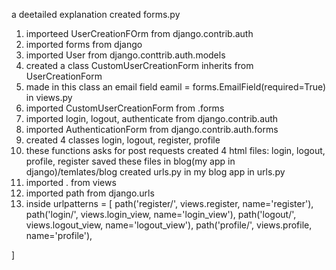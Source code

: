 a deetailed explanation 
created forms.py
1. importeed UserCreationFOrm from django.contrib.auth
2. imported forms from django 
3. imported User from django.conttrib.auth.models
4. created a class CustomUserCreationForm inherits from UserCreationForm
5. made in this class an email field eamil = forms.EmailField(required=True)
in views.py
1. imported CustomUserCreationForm from .forms
2. imported login, logout, authenticate from django.contrib.auth
3. imported AuthenticationForm from django.contrib.auth.forms
4. created 4 classes login, logout, register, profile
5. these functions asks for post requests
created 4 html files: login, logout, profile, register
saved these files in blog(my app in django)/temlates/blog
created urls.py in my blog app
in urls.py
1. imported . from views 
2. imported path from django.urls
3. inside urlpatterns = [
    path('register/', views.register, name='register'),
    path('login/', views.login_view, name='login_view'),
    path('logout/', views.logout_view, name='logout_view'),
    path('profile/', views.profile, name='profile'),



]